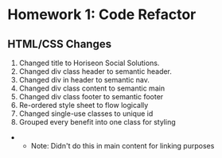 # Homework 1: Code Refactor

## HTML/CSS Changes
1. Changed title to Horiseon Social Solutions.
2. Changed div class header to semantic header.
3. Changed div in header to semantic nav.
4. Changed div class content to semantic main
5. Changed div class footer to semantic footer
6. Re-ordered style sheet to flow logically
7. Changed single-use classes to unique id
8. Grouped every benefit into one class for styling 
+ * Note: Didn't do this in main content for linking purposes